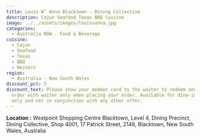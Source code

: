 ```yaml
---
title: Louis N’ Anna Blacktown - Dining Collective
description: Cajun Seafood Texas BBQ Cuisine
image: ../../assets/images/louisnanna.jpg
categories:
  - Australia NSW - Food & Beverage
cuisine:
  - Cajun
  - Seafood
  - Texas
  - BBQ
  - Western
region:
  - Australia - New South Wales
discount_pct: 5
discount_text: Please show your member card to the waiter to redeem and must
  order with waiter only when placing your order. Available for dine-in service
  only and not in conjunction with any other offer.
---
```

**Location :** Westpoint Shopping Centre Blacktown, Level 4, Dining Precinct, Dining Collective, Shop 4001, 17 Patrick Street, 2148, Blacktown, New South Wales, Australia
